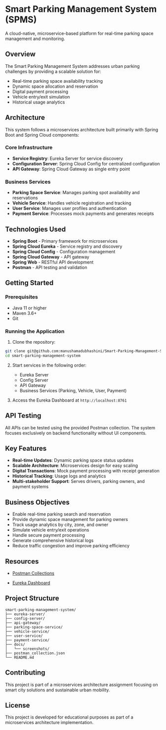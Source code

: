 # Smart Parking Management System (SPMS)

A cloud-native, microservice-based platform for real-time parking space management and monitoring.

## Overview

The Smart Parking Management System addresses urban parking challenges by providing a scalable solution for:
- Real-time parking space availability tracking
- Dynamic space allocation and reservation
- Digital payment processing
- Vehicle entry/exit simulation
- Historical usage analytics

## Architecture

This system follows a microservices architecture built primarily with Spring Boot and Spring Cloud components:

### Core Infrastructure
- **Service Registry**: Eureka Server for service discovery
- **Configuration Server**: Spring Cloud Config for centralized configuration
- **API Gateway**: Spring Cloud Gateway as single entry point

### Business Services
- **Parking Space Service**: Manages parking spot availability and reservations
- **Vehicle Service**: Handles vehicle registration and tracking
- **User Service**: Manages user profiles and authentication
- **Payment Service**: Processes mock payments and generates receipts

## Technologies Used

- **Spring Boot** - Primary framework for microservices
- **Spring Cloud Eureka** - Service registry and discovery
- **Spring Cloud Config** - Configuration management
- **Spring Cloud Gateway** - API gateway
- **Spring Web** - RESTful API development
- **Postman** - API testing and validation

## Getting Started

### Prerequisites
- Java 11 or higher
- Maven 3.6+
- Git

### Running the Application

1. Clone the repository:
```bash
git clone git@github.com:manushamadubhashini/Smart-Parking-Management-System.git
cd smart-parking-management-system
```

2. Start services in the following order:
   - Eureka Server
   - Config Server
   - API Gateway
   - Business Services (Parking, Vehicle, User, Payment)

3. Access the Eureka Dashboard at `http://localhost:8761`

## API Testing

All APIs can be tested using the provided Postman collection. The system focuses exclusively on backend functionality without UI components.

## Key Features

- **Real-time Updates**: Dynamic parking space status updates
- **Scalable Architecture**: Microservices design for easy scaling
- **Digital Transactions**: Mock payment processing with receipt generation
- **Historical Tracking**: Usage logs and analytics
- **Multi-stakeholder Support**: Serves drivers, parking owners, and payment systems

## Business Objectives

- Enable real-time parking search and reservation
- Provide dynamic space management for parking owners
- Track usage analytics by city, zone, and owner
- Simulate vehicle entry/exit operations
- Handle secure payment processing
- Generate comprehensive historical logs
- Reduce traffic congestion and improve parking efficiency

## Resources

- [Postman Collections](https://github.com/manushamadubhashini/Smart-Parking-Management-System/blob/main/docs/postman%20(1).json)

- [Eureka Dashboard](https://github.com/manushamadubhashini/Smart-Parking-Management-System/blob/main/docs/screenShots/Screenshot%20(1115).png)

## Project Structure

```
smart-parking-management-system/
├── eureka-server/
├── config-server/
├── api-gateway/
├── parking-space-service/
├── vehicle-service/
├── user-service/
├── payment-service/
├── docs/
│   └── screenshots/
├── postman_collection.json
└── README.md
```

## Contributing

This project is part of a microservices architecture assignment focusing on smart city solutions and sustainable urban mobility.

## License

This project is developed for educational purposes as part of a microservices architecture implementation.
